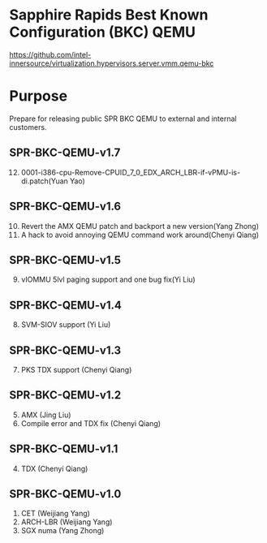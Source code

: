 Sapphire Rapids Best Known Configuration (BKC) QEMU
=====================================================
https://github.com/intel-innersource/virtualization.hypervisors.server.vmm.qemu-bkc

Purpose
=======
Prepare for releasing public SPR BKC QEMU to external and internal customers.

SPR-BKC-QEMU-v1.7
----------------

12. 0001-i386-cpu-Remove-CPUID_7_0_EDX_ARCH_LBR-if-vPMU-is-di.patch(Yuan Yao)

SPR-BKC-QEMU-v1.6
----------------

10. Revert the AMX QEMU patch and backport a new version(Yang Zhong)
11. A hack to avoid annoying QEMU command work around(Chenyi Qiang)

SPR-BKC-QEMU-v1.5
----------------

9. vIOMMU 5lvl paging support and one bug fix(Yi Liu)

SPR-BKC-QEMU-v1.4
----------------

8. SVM-SIOV support (Yi Liu)

SPR-BKC-QEMU-v1.3
----------------

7. PKS TDX support (Chenyi Qiang)

SPR-BKC-QEMU-v1.2
----------------

5. AMX (Jing Liu)
6. Compile error and TDX fix (Chenyi Qiang)

SPR-BKC-QEMU-v1.1
----------------

4. TDX (Chenyi Qiang)

SPR-BKC-QEMU-v1.0
---------------

1. CET (Weijiang Yang)
2. ARCH-LBR (Weijiang Yang)
2. SGX numa (Yang Zhong)
